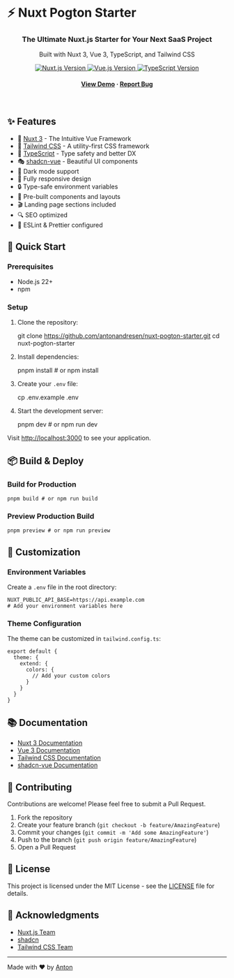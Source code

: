 # ⚡ Nuxt Pogton Starter

<div align="center">
  <h3>The Ultimate Nuxt.js Starter for Your Next SaaS Project</h3>
  <p>Built with Nuxt 3, Vue 3, TypeScript, and Tailwind CSS</p>
</div>

<div align="center">
  <a href="https://nuxt.com/docs/getting-started/introduction" target="_blank">
    <img src="https://img.shields.io/badge/Nuxt-3.x-00DC82?style=for-the-badge&logo=nuxt.js&logoColor=white" alt="Nuxt.js Version">
  </a>
  <a href="https://vuejs.org/" target="_blank">
    <img src="https://img.shields.io/badge/Vue-3.x-4FC08D?style=for-the-badge&logo=vue.js&logoColor=white" alt="Vue.js Version">
  </a>
  <a href="https://www.typescriptlang.org/" target="_blank">
    <img src="https://img.shields.io/badge/TypeScript-5.x-3178C6?style=for-the-badge&logo=typescript&logoColor=white" alt="TypeScript Version">
  </a>
</div>

<div align="center">
  <h4>
    <a href="https://nuxt-pogton-starter.netlify.app/">View Demo</a>
    <span> · </span>
    <a href="https://github.com/antonandresen/nuxt-pogton-starter/issues">Report Bug</a>
  </h4>
</div>

<br>

## ✨ Features

- 🚀 [Nuxt 3](https://nuxt.com/) - The Intuitive Vue Framework
- 🎨 [Tailwind CSS](https://tailwindcss.com/) - A utility-first CSS framework
- 🎯 [TypeScript](https://www.typescriptlang.org/) - Type safety and better DX
- 🎭 [shadcn-vue](https://www.shadcn-vue.com/) - Beautiful UI components
- 🌙 Dark mode support
- 📱 Fully responsive design
- 🔒 Type-safe environment variables
- 🧩 Pre-built components and layouts
- 🎬 Landing page sections included
- 🔍 SEO optimized
- 📝 ESLint & Prettier configured

## 🚀 Quick Start

### Prerequisites

- Node.js 22+
- npm

### Setup

1. Clone the repository:

    git clone https://github.com/antonandresen/nuxt-pogton-starter.git
    cd nuxt-pogton-starter

2. Install dependencies:

    pnpm install # or npm install

3. Create your `.env` file:

    cp .env.example .env

4. Start the development server:

    pnpm dev # or npm run dev

Visit [http://localhost:3000](http://localhost:3000) to see your application.

## 📦 Build & Deploy

### Build for Production

    pnpm build # or npm run build

### Preview Production Build

    pnpm preview # or npm run preview

## 🎨 Customization

### Environment Variables

Create a `.env` file in the root directory:

    NUXT_PUBLIC_API_BASE=https://api.example.com
    # Add your environment variables here

### Theme Configuration

The theme can be customized in `tailwind.config.ts`:

    export default {
      theme: {
        extend: {
          colors: {
            // Add your custom colors
          }
        }
      }
    }

## 📚 Documentation

- [Nuxt 3 Documentation](https://nuxt.com/docs)
- [Vue 3 Documentation](https://vuejs.org/guide/introduction.html)
- [Tailwind CSS Documentation](https://tailwindcss.com/docs)
- [shadcn-vue Documentation](https://www.shadcn-vue.com/)

## 🤝 Contributing

Contributions are welcome! Please feel free to submit a Pull Request.

1. Fork the repository
2. Create your feature branch (`git checkout -b feature/AmazingFeature`)
3. Commit your changes (`git commit -m 'Add some AmazingFeature'`)
4. Push to the branch (`git push origin feature/AmazingFeature`)
5. Open a Pull Request

## 📝 License

This project is licensed under the MIT License - see the [LICENSE](LICENSE) file for details.

## 🙏 Acknowledgments

- [Nuxt.js Team](https://nuxt.com/)
- [shadcn](https://ui.shadcn.com/)
- [Tailwind CSS Team](https://tailwindcss.com/)

---

Made with ❤️ by [Anton](https://github.com/antonandresen)
